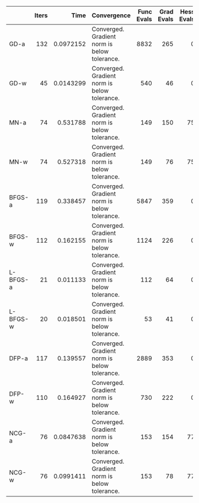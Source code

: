 |          |   Iters |      Time | Convergence                                  |   Func Evals |   Grad Evals |   Hess Evals |
|:---------|--------:|----------:|:---------------------------------------------|-------------:|-------------:|-------------:|
| GD-a     |     132 | 0.0972152 | Converged. Gradient norm is below tolerance. |         8832 |          265 |            0 |
| GD-w     |      45 | 0.0143299 | Converged. Gradient norm is below tolerance. |          540 |           46 |            0 |
| MN-a     |      74 | 0.531788  | Converged. Gradient norm is below tolerance. |          149 |          150 |           75 |
| MN-w     |      74 | 0.527318  | Converged. Gradient norm is below tolerance. |          149 |           76 |           75 |
| BFGS-a   |     119 | 0.338457  | Converged. Gradient norm is below tolerance. |         5847 |          359 |            0 |
| BFGS-w   |     112 | 0.162155  | Converged. Gradient norm is below tolerance. |         1124 |          226 |            0 |
| L-BFGS-a |      21 | 0.011133  | Converged. Gradient norm is below tolerance. |          112 |           64 |            0 |
| L-BFGS-w |      20 | 0.018501  | Converged. Gradient norm is below tolerance. |           53 |           41 |            0 |
| DFP-a    |     117 | 0.139557  | Converged. Gradient norm is below tolerance. |         2889 |          353 |            0 |
| DFP-w    |     110 | 0.164927  | Converged. Gradient norm is below tolerance. |          730 |          222 |            0 |
| NCG-a    |      76 | 0.0847638 | Converged. Gradient norm is below tolerance. |          153 |          154 |           77 |
| NCG-w    |      76 | 0.0991411 | Converged. Gradient norm is below tolerance. |          153 |           78 |           77 |